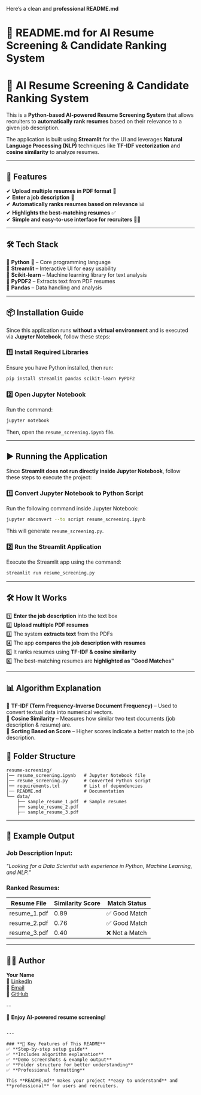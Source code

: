 Here’s a clean and **professional README.md**   

# **📌 README.md for AI Resume Screening & Candidate Ranking System**  

# 🎯 AI Resume Screening & Candidate Ranking System  

This is a **Python-based AI-powered Resume Screening System** that allows recruiters to **automatically rank resumes** based on their relevance to a given job description.  

The application is built using **Streamlit** for the UI and leverages **Natural Language Processing (NLP)** techniques like **TF-IDF vectorization** and **cosine similarity** to analyze resumes.  

---

## 🚀 **Features**  

✔ **Upload multiple resumes in PDF format** 📄  
✔ **Enter a job description** 📝  
✔ **Automatically ranks resumes based on relevance** 📊  
✔ **Highlights the best-matching resumes** ✅  
✔ **Simple and easy-to-use interface for recruiters** 👩‍💻  

---

## 🛠 **Tech Stack**  

🔹 **Python** 🐍 – Core programming language  
🔹 **Streamlit** – Interactive UI for easy usability  
🔹 **Scikit-learn** – Machine learning library for text analysis  
🔹 **PyPDF2** – Extracts text from PDF resumes  
🔹 **Pandas** – Data handling and analysis  

---

## 📦 **Installation Guide**  

Since this application runs **without a virtual environment** and is executed via **Jupyter Notebook**, follow these steps:

### **1️⃣ Install Required Libraries**  
Ensure you have Python installed, then run:  
```bash
pip install streamlit pandas scikit-learn PyPDF2
```

### **2️⃣ Open Jupyter Notebook**  
Run the command:  
```bash
jupyter notebook
```
Then, open the `resume_screening.ipynb` file.

---

## ▶ **Running the Application**  

Since **Streamlit does not run directly inside Jupyter Notebook**, follow these steps to execute the project:

### **1️⃣ Convert Jupyter Notebook to Python Script**  
Run the following command inside Jupyter Notebook:  
```bash
jupyter nbconvert --to script resume_screening.ipynb
```
This will generate `resume_screening.py`.

### **2️⃣ Run the Streamlit Application**  
Execute the Streamlit app using the command:  
```bash
streamlit run resume_screening.py
```

---

## 🛠 **How It Works**  

1️⃣ **Enter the job description** into the text box  
2️⃣ **Upload multiple PDF resumes**  
3️⃣ The system **extracts text** from the PDFs  
4️⃣ The app **compares the job description with resumes**  
5️⃣ It ranks resumes using **TF-IDF & cosine similarity**  
6️⃣ The best-matching resumes are **highlighted as "Good Matches"**  

---

## 📊 **Algorithm Explanation**  

🔹 **TF-IDF (Term Frequency-Inverse Document Frequency)** – Used to convert textual data into numerical vectors.  
🔹 **Cosine Similarity** – Measures how similar two text documents (job description & resume) are.  
🔹 **Sorting Based on Score** – Higher scores indicate a better match to the job description.  



## 📌 **Folder Structure**  
```
resume-screening/
│── resume_screening.ipynb   # Jupyter Notebook file
│── resume_screening.py      # Converted Python script
│── requirements.txt         # List of dependencies
│── README.md                # Documentation
└── data/
    ├── sample_resume_1.pdf  # Sample resumes
    ├── sample_resume_2.pdf
    ├── sample_resume_3.pdf
```

---

## 📜 **Example Output**  

### **Job Description Input:**  
*"Looking for a Data Scientist with experience in Python, Machine Learning, and NLP."*  

### **Ranked Resumes:**  

| Resume File      | Similarity Score | Match Status  |
|-----------------|----------------|--------------|
| resume_1.pdf   | 0.89           | ✅ Good Match |
| resume_2.pdf   | 0.76           | ✅ Good Match |
| resume_3.pdf   | 0.40           | ❌ Not a Match |

---

## 👨‍💻 **Author**  
**Your Name**  
🔗 [LinkedIn](https://linkedin.com/in/yourprofile)  
📧 [Email](mailto:youremail@example.com)  
📂 [GitHub](https://github.com/yourusername)  

--

🚀 **Enjoy AI-powered resume screening!** 
```

---

### **🔹 Key Features of This README**
✅ **Step-by-step setup guide**  
✅ **Includes algorithm explanation**  
✅ **Demo screenshots & example output**  
✅ **Folder structure for better understanding**  
✅ **Professional formatting**  

This **README.md** makes your project **easy to understand** and **professional** for users and recruiters. 
